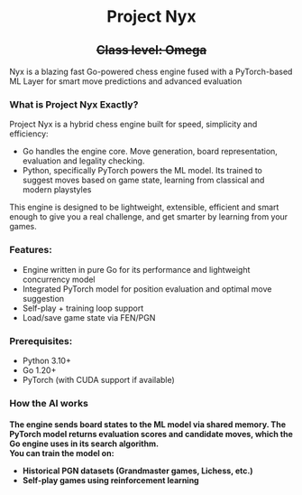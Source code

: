 <h1 align="center">Project Nyx</h1>
<h2 align="center"><s>Class level: Omega</s></h2>
<p>Nyx is a blazing fast Go-powered chess engine fused with a PyTorch-based ML Layer
for smart move predictions and advanced evaluation</p>
<h3>What is Project Nyx Exactly?</h3>
<p>Project Nyx is a hybrid chess engine built for speed, simplicity and efficiency:
    <ul>
        <li>Go handles the engine core. Move generation, board representation,
        evaluation and legality checking.</li>
        <li>Python, specifically PyTorch powers the ML model. Its trained to suggest
        moves based on game state, learning from classical and modern playstyles</li>
    </ul>
This engine is designed to be lightweight, extensible, efficient and smart enough
to give you a real challenge, and get smarter by learning from your games.
</p>
<h3>Features:</h3>
<ul>
    <li>Engine written in pure Go for its performance and lightweight concurrency model</li>
    <li>Integrated PyTorch model for position evaluation and optimal move suggestion</li>
    <li>Self-play + training loop support</li>
    <li>Load/save game state via FEN/PGN</li>
</ul>
<h3> Prerequisites: </h3>
<ul>
    <li>Python 3.10+</li>
    <li>Go 1.20+</li>
    <li>PyTorch (with CUDA support if available)</li>
</ul>
<h3>How the AI works</h3>
<h4>The engine sends board states to the ML model via shared memory. The PyTorch
model returns evaluation scores and candidate moves, which the Go engine uses in its
search algorithm.<br> You can train the model on:
    <ul>
        <li>Historical PGN datasets (Grandmaster games, Lichess, etc.)</li>
        <li>Self-play games using reinforcement learning</li>
    </ul>
</h4>
